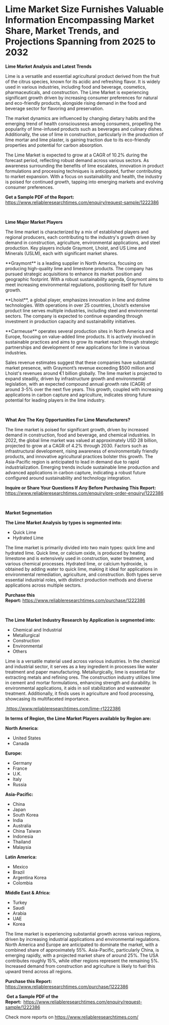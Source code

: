 <p><h1>Lime Market Size Furnishes Valuable Information Encompassing Market Share, Market Trends, and Projections Spanning from 2025 to 2032</h1></p><p><strong>Lime Market Analysis and Latest Trends</strong></p>
<p><p>Lime is a versatile and essential agricultural product derived from the fruit of the citrus species, known for its acidic and refreshing flavor. It is widely used in various industries, including food and beverage, cosmetics, pharmaceuticals, and construction. The Lime Market is experiencing significant growth driven by increasing consumer preferences for natural and eco-friendly products, alongside rising demand in the food and beverage sector for flavoring and preservation.</p><p>The market dynamics are influenced by changing dietary habits and the emerging trend of health consciousness among consumers, propelling the popularity of lime-infused products such as beverages and culinary dishes. Additionally, the use of lime in construction, particularly in the production of lime mortar and lime plaster, is gaining traction due to its eco-friendly properties and potential for carbon absorption.</p><p>The Lime Market is expected to grow at a CAGR of 10.2% during the forecast period, reflecting robust demand across various sectors. As awareness surrounding the benefits of lime escalates, innovation in product formulations and processing techniques is anticipated, further contributing to market expansion. With a focus on sustainability and health, the industry is poised for continued growth, tapping into emerging markets and evolving consumer preferences.</p></p>
<p><strong>Get a Sample PDF of the Report:&nbsp;</strong> <a href="https://www.reliableresearchtimes.com/enquiry/request-sample/1222386?utm_campaign=2196&utm_medium=2&utm_source=Github&utm_content=ia&utm_term=02042025&utm_id=lime">https://www.reliableresearchtimes.com/enquiry/request-sample/1222386</a></p>
<p>&nbsp;</p>
<p><strong>Lime Major Market Players</strong></p>
<p><p>The lime market is characterized by a mix of established players and regional producers, each contributing to the industry's growth driven by demand in construction, agriculture, environmental applications, and steel production. Key players include Graymont, Lhoist, and US Lime and Minerals (USLM), each with significant market shares.</p><p>**Graymont** is a leading supplier in North America, focusing on producing high-quality lime and limestone products. The company has pursued strategic acquisitions to enhance its market position and geographic footprint. With a robust sustainability agenda, Graymont aims to meet increasing environmental regulations, positioning itself for future growth.</p><p>**Lhoist**, a global player, emphasizes innovation in lime and dolime technologies. With operations in over 25 countries, Lhoist’s extensive product line serves multiple industries, including steel and environmental sectors. The company is expected to continue expanding through investment in production capacity and sustainability initiatives.</p><p>**Carmeuse** operates several production sites in North America and Europe, focusing on value-added lime products. It is actively involved in sustainable practices and aims to grow its market reach through strategic partnerships and development of new applications for lime in various industries.</p><p>Sales revenue estimates suggest that these companies have substantial market presence, with Graymont’s revenue exceeding $500 million and Lhoist's revenues around €1 billion globally. The lime market is projected to expand steadily, driven by infrastructure growth and environmental legislation, with an expected compound annual growth rate (CAGR) of around 3-5% over the next five years. This growth, coupled with increasing applications in carbon capture and agriculture, indicates strong future potential for leading players in the lime industry.</p></p>
<p>&nbsp;</p>
<p><strong>What Are The Key Opportunities For Lime Manufacturers?</strong></p>
<p><p>The lime market is poised for significant growth, driven by increased demand in construction, food and beverage, and chemical industries. In 2022, the global lime market was valued at approximately USD 28 billion, projected to grow at a CAGR of 4.2% through 2030. Factors such as infrastructural development, rising awareness of environmentally friendly products, and innovative agricultural practices bolster this growth. The Asia-Pacific region is anticipated to lead in demand due to rapid industrialization. Emerging trends include sustainable lime production and advanced applications in carbon capture, indicating a robust future configured around sustainability and technology integration.</p></p>
<p><strong>Inquire or Share Your Questions If Any Before Purchasing This Report:</strong> <a href="https://www.reliableresearchtimes.com/enquiry/pre-order-enquiry/1222386?utm_campaign=2196&utm_medium=2&utm_source=Github&utm_content=ia&utm_term=02042025&utm_id=lime">https://www.reliableresearchtimes.com/enquiry/pre-order-enquiry/1222386</a></p>
<p>&nbsp;</p>
<p><strong>Market Segmentation</strong></p>
<p><strong>The Lime Market Analysis by types is segmented into:</strong></p>
<p><ul><li>Quick Lime</li><li>Hydrated Lime</li></ul></p>
<p><p>The lime market is primarily divided into two main types: quick lime and hydrated lime. Quick lime, or calcium oxide, is produced by heating limestone and is extensively used in construction, water treatment, and various chemical processes. Hydrated lime, or calcium hydroxide, is obtained by adding water to quick lime, making it ideal for applications in environmental remediation, agriculture, and construction. Both types serve essential industrial roles, with distinct production methods and diverse applications across multiple sectors.</p></p>
<p><strong>Purchase this Report:&nbsp;</strong><a href="https://www.reliableresearchtimes.com/purchase/1222386?utm_campaign=2196&utm_medium=2&utm_source=Github&utm_content=ia&utm_term=02042025&utm_id=lime">https://www.reliableresearchtimes.com/purchase/1222386</a></p>
<p>&nbsp;</p>
<p><strong>The Lime Market Industry Research by Application is segmented into:</strong></p>
<p><ul><li>Chemical and Industrial</li><li>Metallurgical</li><li>Construction</li><li>Environmental</li><li>Others</li></ul></p>
<p><p>Lime is a versatile material used across various industries. In the chemical and industrial sector, it serves as a key ingredient in processes like water treatment and paper manufacturing. Metallurgically, lime is essential for extracting metals and refining ores. The construction industry utilizes lime in cement and mortar formulations, enhancing strength and durability. In environmental applications, it aids in soil stabilization and wastewater treatment. Additionally, it finds uses in agriculture and food processing, showcasing its multifaceted importance.</p></p>
<p><a href="https://www.reliableresearchtimes.com/lime-r1222386?utm_campaign=2196&utm_medium=2&utm_source=Github&utm_content=ia&utm_term=02042025&utm_id=lime">&nbsp;https://www.reliableresearchtimes.com/lime-r1222386</a></p>
<p><strong>In terms of Region, the Lime Market Players available by Region are:</strong></p>
<p>
    <p> <strong> North America: </strong>
        <ul>
            <li>United States</li>
            <li>Canada</li>
        </ul>
        </p> 
    <p> <strong> Europe: </strong>
        <ul>
            <li>Germany</li>
            <li>France</li>
            <li>U.K.</li>
            <li>Italy</li>
            <li>Russia</li>
        </ul>
        </p> 
    <p> <strong> Asia-Pacific: </strong>
        <ul>
            <li>China</li>
            <li>Japan</li>
            <li>South Korea</li>
            <li>India</li>
            <li>Australia</li>
            <li>China Taiwan</li>
            <li>Indonesia</li>
            <li>Thailand</li>
            <li>Malaysia</li>
        </ul>
        </p> 
    <p> <strong> Latin America: </strong>
        <ul>
            <li>Mexico</li>
            <li>Brazil</li>
            <li>Argentina Korea</li>
            <li>Colombia</li>
        </ul>
        </p> 
    <p> <strong> Middle East & Africa: </strong>
        <ul>
            <li>Turkey</li>
            <li>Saudi</li>
            <li>Arabia</li>
            <li>UAE</li>
            <li>Korea</li>
        </ul>
    </p>
    </p>
<p><p>The lime market is experiencing substantial growth across various regions, driven by increasing industrial applications and environmental regulations. North America and Europe are anticipated to dominate the market, with a combined share of approximately 55%. Asia-Pacific, particularly China, is emerging rapidly, with a projected market share of around 25%. The USA contributes roughly 15%, while other regions represent the remaining 5%. Increased demand from construction and agriculture is likely to fuel this upward trend across all regions.</p></p>
<p><strong>Purchase this Report: </strong><a href="https://www.reliableresearchtimes.com/purchase/1222386?utm_campaign=2196&utm_medium=2&utm_source=Github&utm_content=ia&utm_term=02042025&utm_id=lime">https://www.reliableresearchtimes.com/purchase/1222386</a></p>
<p>&nbsp;<strong>Get a Sample PDF of the Report:&nbsp;&nbsp;</strong><a href="https://www.reliableresearchtimes.com/enquiry/request-sample/1222386?utm_campaign=2196&utm_medium=2&utm_source=Github&utm_content=ia&utm_term=02042025&utm_id=lime">https://www.reliableresearchtimes.com/enquiry/request-sample/1222386</a></p>
<p><strong></strong></p>
<p>Check more reports on <a href="https://www.reliableresearchtimes.com/?utm_campaign=2196&utm_medium=2&utm_source=Github&utm_content=ia&utm_term=02042025&utm_id=lime">https://www.reliableresearchtimes.com/</a></p>